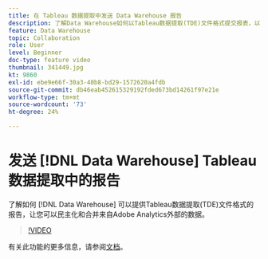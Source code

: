 ```yaml
---
title: 在 Tableau 数据提取中发送 Data Warehouse 报告
description: 了解Data Warehouse如何以Tableau数据提取(TDE)文件格式提交报表，以便您民主化和合并来自Adobe Analytics外部的数据。
feature: Data Warehouse
topic: Collaboration
role: User
level: Beginner
doc-type: feature video
thumbnail: 341449.jpg
kt: 9860
exl-id: ebe9e66f-30a3-40b8-bd29-1572620a4fdb
source-git-commit: db46eab452615329192fded673bd14261f97e21e
workflow-type: tm+mt
source-wordcount: '73'
ht-degree: 24%

---
```


# 发送 [!DNL Data Warehouse] Tableau数据提取中的报告

了解如何 [!DNL Data Warehouse] 可以提供Tableau数据提取(TDE)文件格式的报告，让您可以民主化和合并来自Adobe Analytics外部的数据。

>[!VIDEO](https://video.tv.adobe.com/v/341449/?quality=12&learn=on)

有关此功能的更多信息，请参阅[文档](https://experienceleague.adobe.com/en/docs/analytics/export/data-warehouse/t-tableau)。
